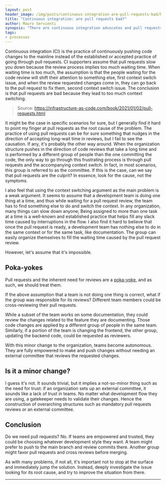 ```yaml
---
layout: post
header_image: /img/posts/continuous-integration-are-pull-requests-bad/header.jpg
title: "Continuous integration: are pull requests bad?"
author: Mauro Servienti
synopsis: "There are continuous integration advocates and pull requests evangelists. They both present valid arguments to sustain their thesis. Is there a different point of view we should be considering before choosing one style or the other?"
tags:
- processes
---
```


Continuous integration (CI) is the practice of continuously pushing code changes to the mainline instead of the established or accepted practice of going through pull requests. CI supporters assume that pull requests slow you down because the review process implies too much waiting time. When waiting time is too much, the assumption is that the people waiting for the code review will shift their attention to something else, first context switch issue, and when the review requested changes come in, they can go back to the pull request to fix them, second context switch issue. The conclusion is that pull requests are bad because they lead to too much context switching.

> Source: https://infrastructure-as-code.com/book/2021/01/02/pull-requests.html

It might be the case in specific scenarios for sure, but I generally find it hard to point my finger at pull requests as the root cause of the problem. The practice of using pull requests can be for sure something that nudges in the direction of accepting long-wait time in reviews, but I fail to see the causation. If any, it's probably the other way around. When the organization structure pushes in the direction of code reviews that take a long time and is performed by a different group of people than the one committing the code, the only way to go through this frustrating process is through pull requests and the accompanying context switch. In fact, in most scenarios, this group is referred to as the committee. If this is the case, can we say that pull requests are the culprit? In essence, look for the cause, not the symptoms.

I also feel that using the context switching argument as the main problem is a weak argument. It seems to assume that a development team is doing one thing at a time, and thus while waiting for a pull request review, the team has to find something else to do and switch the context. In any organization, many things can slow down anyone; Being assigned to more than one task at a time is a well-known and established practice that helps fill any slack time caused by interruptions in the flow. I also find it hard to believe that once the pull request is ready, a development team has nothing else to do in the same context or for the same task, like documentation. The group can easily organize themselves to fill the waiting time caused by the pull request review.

However, let's assume that it's impossible.

## Poka-yokes

Pull requests and the inherent need for reviews are a [poka-yoke](https://seths.blog/2021/11/in-search-of-poka-yokes/), and as such, we should treat them.

If the above assumption that a team is not doing one thing is correct, what if the group was responsible for its reviews? Different team members could be cross-reviewing their pull requests.

While a subset of the team works on some documentation, they could review the changes related to the feature they are documenting. Those code changes are applied by a different group of people in the same team. Similarly, if a portion of the team is changing the frontend, the other group, updating the backend code, could be requested as reviewers.

With this minor change to the organization, teams become autonomous. They are fully empowered to make and push changes without needing an external committee that reviews the requested changes.

## Is it a minor change?

I guess it's not. It sounds trivial, but it implies a not-so-minor thing such as the need for trust: if an organization sets up an external committee, it sounds like a lack of trust in teams. No matter what development flow they are using, a gatekeeper needs to validate their changes. Hence the construction of overarching structures such as mandatory pull requests reviews or an external committee.

## Conclusion

Do we need pull requests? No. If teams are empowered and trusted, they could be choosing whatever development style they want. A team might prefer to push to the main branch and review commits there. Another group might favor pull requests and cross reviews before merging.

As with many problems, if not all, it's important not to stop at the surface and immediately jump the solution. Instead, deeply investigate the issue looking for its root cause, and try to improve the situation from there.

---
